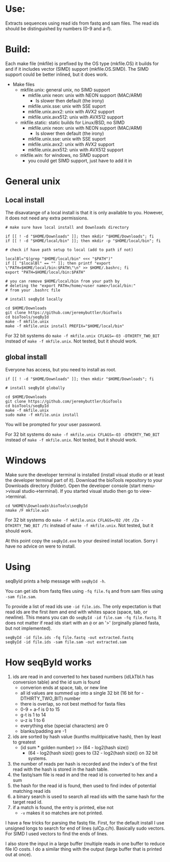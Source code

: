 # Use:

Extracts sequences using read ids from fastq and sam
  files. The read ids should be distinguished by numbers
  (0-9 and a-f).

# Build:

Each make file (mkfile) is prefixed by the OS type
  (mkfile.OS) it builds for and if it includes vector
  (SIMD) support (mkfile.OS.SIMD). The SIMD support could
  be better inlined, but it does work.

- Make files
  - mkfile.unix: general unix, no SIMD support
    - mkfile.unix neon: unix with NEON support (MAC/ARM)
      - Is slower then default (the irony)
    - mkfile.unix.sse: unix with SSE suport
    - mkfile.unix.avx2: unix with AVX2 support
    - mkfile.unix.avx512: unix with AVX512 support
  - mkfile.static: static builds for Linux/BSD, no SIMD
    - mkfile.unix neon: unix with NEON support (MAC/ARM)
      - Is slower then default (the irony)
    - mkfile.unix.sse: unix with SSE suport
    - mkfile.unix.avx2: unix with AVX2 support
    - mkfile.unix.avx512: unix with AVX512 support
  - mkfile.win: for windows, no SIMD support
    - you could get SIMD support, just have to add it in

# General unix

## Local install

The disavatange of a local install is that it is only
  available to you. However, it does not need any extra
  permissions.

```
# make sure have local install and Downloads directory

if [[ ! -d "$HOME/Downloads" ]]; then mkdir "$HOME/Downloads"; fi
if [[ ! -d "$HOME/local/bin" ]]; then mkdir -p "$HOME/local/bin"; fi

# check if have path setup to local (add to path if not)

localBl="$(grep "$HOME/local/bin" <<< "$PATH")"
if [[ "$localBl" == "" ]]; then printf "export \"PATH=$HOME/local/bin:$PATH\"\n" >> $HOME/.bashrc; fi
export "PATH=$HOME/local/bin:$PATH"

# you can remove $HOME/local/bin from your path by
# deleting the "export PATH=/home/<user name>/local/bin:"
# from your .bashrc file

# install seqById locally

cd $HOME/Downloads
git clone https://github.com/jeremybuttler/bioTools
cd bioTools/seqById
make -f mkfile.unix
make -f mkfile.unix install PREFIX="$HOME/local/bin"
```

For 32 bit systems
  do `make -f mkfile.unix CFLAGS=-O3 -DTHIRTY_TWO_BIT`
  instead of `make -f mkfile.unix`. Not tested, but it
  should work.

## global install

Everyone has access, but you need to install as root.

```
if [[ ! -d "$HOME/Downloads" ]]; then mkdir "$HOME/Downloads"; fi

# install seqById globally

cd $HOME/Downloads
git clone https://github.com/jeremybuttler/bioTools
cd bioTools/seqById
make -f mkfile.unix
sudo make -f mkfile.unix install
```

You will be prompted for your user password.

For 32 bit systems
  do `make -f mkfile.unix CFLAGS=-O3 -DTHIRTY_TWO_BIT`
  instead of `make -f mkfile.unix`. Not tested, but it
  should work.

# Windows

Make sure the developer terminal is installed (install
  visual studio or at least the developer terminal part of
  it). Download the bioTools repository to your Downloads
  directory (folder). Open the developer console
  (start menu->visual studio->terminal). If you started
  visual studio then go to view->terminal.

```
cd %HOME%\Downloads\bioTools\seqById
nmake /F mkfile.win
```

For 32 bit systems
  do `make -f mkfile.unix CFLAGS=/O2 /Ot /Za -DTHIRTY_TWO_BIT /Tc`
  instead of `make -f mkfile.unix`. Not tested, but it
  should work.

At this point copy the `seqById.exe` to your desired
  install location. Sorry I have no advice on were to
  install.

# Using

seqById prints a help message with `seqById -h`.

You can get ids from fastq files using `-fq file.fq` and
  from sam files using `-sam file.sam`.

To provide a list of read ids use `-id file.ids`. The only
  expectation is that read ids are the first item and end
  with whites space (space, tab, or newline). This means
  you can do `seqById -id file.sam -fq file.fastq`. It
  does not matter if read ids start with an `@` or an
  '>' (orginally planed fasta, but not implemented).
  
```
seqById -id file.ids -fq file.fastq -out extracted.fastq
seqById -id file.ids -sam file.sam -out extracted.sam
```

# How seqById works

1. ids are read in and converted to hex based numbers
   (idLkTbl.h has conversion table) and the id sum is
   found
   - converion ends at space, tab, or new line
   - all id values are summed up into a single 32 bit
     (16 bit for -DTHIRTY_TWO_BIT) number
   - there is overlap, so not best method for fasta files
   - 0-9 + a-f is 0 to 15
   - g-t is 1 to 14
   - u-z is 1 to 6
   - everything else (special characters) are 0
   - blanks/padding are -1
2. ids are sorted by hash value (kunths mulitlpicative
   hash), then by least to greatest
   - (id sum * golden number) >> (64 - log2(hash size))
     - (64 - log2(hash size)) goes to
       (32 - log2(hash size)) on 32 bit systems.
3. the number of reads per hash is recorded and the
   index's of the first read with the hash is stored in
   the hash table.
4. the fastq/sam file is read in and the read id is
   converted to hex and a sum
5. the hash for the read id is found, then used to find
   index of potential matching read ids
6. a binary search is used to search all read ids with the
   same hash for the target read id.
7. if a match is found, the entry is printed, else not
   - `-v` makes it so matches are not printed.

I have a few tricks for parsing the fastq file. First, for
  the default install I use unsigned longs to search for
  end of lines (ulCp.c/h). Basically sudo vectors. For
  SIMD I used vectors to find the ends of lines.

I also store the input in a large buffer (multiple reads
  in one buffer to reduce file IO costs. I do a similar
  thing with the output (large buffer that is printed
  out at once).
